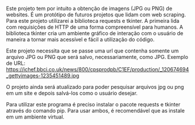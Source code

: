 Este projeto tem por intuito a obtenção de imagens (JPG ou PNG) de websites. É um protótipo de futuros projetos que lidam com web scraping. Para este projeto utilizarei a biblioteca requests e tkinter. A primeira lida com requisições de HTTP de uma forma compreensível para humanos. A biblioteca tkinter cria um ambiente gráfico de interação com o usuário de maneira a tornar mais acessível e fácil a utilização do código.

Este projeto necessita que se passe uma url que contenha somente um arquivo JPG ou PNG que será salvo, necessariamente, como JPG.
Exemplo de URL: https://ichef.bbci.co.uk/news/800/cpsprodpb/C1EF/production/_120674694_gettyimages-1235451489.jpg

O projeto ainda será atualizado para poder pesquisar arquivos jpg ou png em um site e depois salvá-los como o usuário desejar.

Para utilizar este programa é preciso instalar o pacote requests e tkinter através do comando pip. Para usar ambos, é recomendável que as instale em um ambiente virtual.

